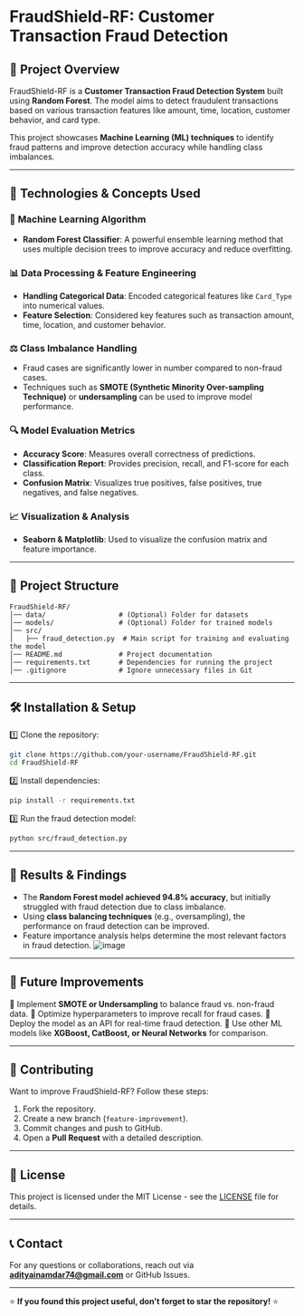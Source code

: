 # FraudShield-RF: Customer Transaction Fraud Detection

## 📌 Project Overview
FraudShield-RF is a **Customer Transaction Fraud Detection System** built using **Random Forest**. The model aims to detect fraudulent transactions based on various transaction features like amount, time, location, customer behavior, and card type.

This project showcases **Machine Learning (ML) techniques** to identify fraud patterns and improve detection accuracy while handling class imbalances.

---

## 🚀 Technologies & Concepts Used

### 🧠 **Machine Learning Algorithm**
- **Random Forest Classifier**: A powerful ensemble learning method that uses multiple decision trees to improve accuracy and reduce overfitting.

### 📊 **Data Processing & Feature Engineering**
- **Handling Categorical Data**: Encoded categorical features like `Card_Type` into numerical values.
- **Feature Selection**: Considered key features such as transaction amount, time, location, and customer behavior.

### ⚖️ **Class Imbalance Handling**
- Fraud cases are significantly lower in number compared to non-fraud cases.
- Techniques such as **SMOTE (Synthetic Minority Over-sampling Technique)** or **undersampling** can be used to improve model performance.

### 🔍 **Model Evaluation Metrics**
- **Accuracy Score**: Measures overall correctness of predictions.
- **Classification Report**: Provides precision, recall, and F1-score for each class.
- **Confusion Matrix**: Visualizes true positives, false positives, true negatives, and false negatives.

### 📈 **Visualization & Analysis**
- **Seaborn & Matplotlib**: Used to visualize the confusion matrix and feature importance.

---

## 📂 Project Structure
```
FraudShield-RF/
│── data/                  # (Optional) Folder for datasets
│── models/                # (Optional) Folder for trained models
│── src/
│   ├── fraud_detection.py  # Main script for training and evaluating the model
│── README.md              # Project documentation
│── requirements.txt       # Dependencies for running the project
│── .gitignore             # Ignore unnecessary files in Git
```

---

## 🛠️ Installation & Setup

1️⃣ Clone the repository:
```bash
git clone https://github.com/your-username/FraudShield-RF.git
cd FraudShield-RF
```

2️⃣ Install dependencies:
```bash
pip install -r requirements.txt
```

3️⃣ Run the fraud detection model:
```bash
python src/fraud_detection.py
```

---

## 🎯 Results & Findings
- The **Random Forest model achieved 94.8% accuracy**, but initially struggled with fraud detection due to class imbalance.
- Using **class balancing techniques** (e.g., oversampling), the performance on fraud detection can be improved.
- Feature importance analysis helps determine the most relevant factors in fraud detection.
![image](https://github.com/user-attachments/assets/21dd2dc0-4217-4cee-b93d-2cc1c4cce0cf)

---

## 🔮 Future Improvements
🔹 Implement **SMOTE or Undersampling** to balance fraud vs. non-fraud data.
🔹 Optimize hyperparameters to improve recall for fraud cases.
🔹 Deploy the model as an API for real-time fraud detection.
🔹 Use other ML models like **XGBoost, CatBoost, or Neural Networks** for comparison.

---

## 🤝 Contributing
Want to improve FraudShield-RF? Follow these steps:
1. Fork the repository.
2. Create a new branch (`feature-improvement`).
3. Commit changes and push to GitHub.
4. Open a **Pull Request** with a detailed description.

---

## 📜 License
This project is licensed under the MIT License - see the [LICENSE](LICENSE) file for details.

---

## 📞 Contact
For any questions or collaborations, reach out via **adityainamdar74@gmail.com** or GitHub Issues.

---

⭐ **If you found this project useful, don't forget to star the repository!** ⭐

